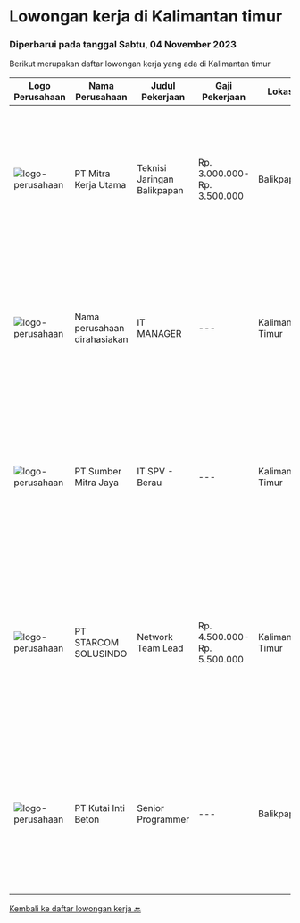 
  # Lowongan kerja di Kalimantan timur

  ### Diperbarui pada tanggal Sabtu, 04 November 2023

  Berikut merupakan daftar lowongan kerja yang ada di Kalimantan timur

  |Logo Perusahaan | Nama Perusahaan | Judul Pekerjaan | Gaji Pekerjaan | Lokasi | Deskripsi | Tanggal diunggah | Pranala |
  | -------------- | --------------- | --------------- | --------- | --------- | -------------- | ------- | ----------- |
  |![logo-perusahaan](https://image-service-cdn.seek.com.au/69d81c490d2371642ca2c0cace747efd527541cf/ee4dce1061f3f616224767ad58cb2fc751b8d2dc)|PT Mitra Kerja Utama|Teknisi Jaringan Balikpapan|Rp. 3.000.000-Rp. 3.500.000|Balikpapan|PT. Mitra Kerja Utama merupakan perusahaan yang bergerak di bidang Recruitment Consultant, saat ini salah satu klien kami yang bergerak di bidang...|Kamis, 02 November 2023|https://www.jobstreet.co.id/id/job/teknisi-jaringan-balikpapan-4517345?token=0~b66e9510-32dc-4d93-b0ca-95bdd45d901b&sectionRank=1&jobId=jobstreet-id-job-4517345|
|![logo-perusahaan](https://i.ibb.co/sqvTCh9/112815900-stock-vector-no-image-available-icon-flat-vector.webp)|Nama perusahaan dirahasiakan|IT MANAGER|---|Kalimantan Timur|Job Sumarry :The IT Manager is a pivotal role responsible for overseeing the organization's information technology infrastructure, ensuring that it...|Kamis, 02 November 2023|https://www.jobstreet.co.id/id/job/it-manager-4516435?token=0~b66e9510-32dc-4d93-b0ca-95bdd45d901b&sectionRank=2&jobId=jobstreet-id-job-4516435|
|![logo-perusahaan](https://image-service-cdn.seek.com.au/f0ba1595e90ec5243d43e958e1c29680e7a44894/ee4dce1061f3f616224767ad58cb2fc751b8d2dc)|PT Sumber Mitra Jaya|IT SPV - Berau|---|Kalimantan Timur|Requirement: Candidate must possess at least Diploma/ Bachelor’s degree in Information Technology/IT Engineering/ IT related field. Required...|Minggu, 22 Oktober 2023|https://www.jobstreet.co.id/id/job/it-spv-berau-4506034?token=0~b66e9510-32dc-4d93-b0ca-95bdd45d901b&sectionRank=3&jobId=jobstreet-id-job-4506034|
|![logo-perusahaan](https://image-service-cdn.seek.com.au/761baf4bdf0721a0121a85d980566a284eba1101/ee4dce1061f3f616224767ad58cb2fc751b8d2dc)|PT STARCOM SOLUSINDO|Network Team Lead|Rp. 4.500.000-Rp. 5.500.000|Kalimantan Timur|Tanggung Jawab Utama: Pemimpinan dan Manajemen Tim: Mengelola dan memimpin tim teknisi jaringan. Menetapkan tujuan dan target tim, serta memastikan...|Kamis, 12 Oktober 2023|https://www.jobstreet.co.id/id/job/network-team-lead-4496909?token=0~b66e9510-32dc-4d93-b0ca-95bdd45d901b&sectionRank=4&jobId=jobstreet-id-job-4496909|
|![logo-perusahaan](https://i.ibb.co/sqvTCh9/112815900-stock-vector-no-image-available-icon-flat-vector.webp)|PT Kutai Inti Beton|Senior Programmer|---|Balikpapan|Deskripsi: Memiliki Komunikasi yang baik Memiliki pengetahuan dibidang ASP.Net Webform, Sql Server dan full-stack developer Memiliki keterampilan...|Jumat, 13 Oktober 2023|https://www.jobstreet.co.id/id/job/senior-programmer-4498311?token=0~b66e9510-32dc-4d93-b0ca-95bdd45d901b&sectionRank=5&jobId=jobstreet-id-job-4498311|


  [Kembali ke daftar lowongan kerja 🔙](../README.md#daftar-lowongan-kerja)
  